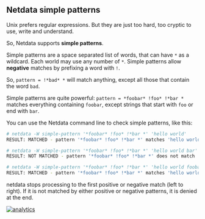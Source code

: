## Netdata simple patterns

Unix prefers regular expressions. But they are just too hard, too cryptic
to use, write and understand.

So, Netdata supports **simple patterns**.

Simple patterns are a space separated list of words, that can have `*`
as a wildcard. Each world may use any number of `*`. Simple patterns
allow **negative** matches by prefixing a word with `!`.

So, `pattern = !*bad* *` will match anything, except all those that
contain the word `bad`. 

Simple patterns are quite powerful: `pattern = *foobar* !foo* !*bar *`
matches everything containing `foobar`, except strings that start
with `foo` or end with `bar`.

You can use the Netdata command line to check simple patterns,
like this:

```sh
# netdata -W simple-pattern '*foobar* !foo* !*bar *' 'hello world'
RESULT: MATCHED - pattern '*foobar* !foo* !*bar *' matches 'hello world'

# netdata -W simple-pattern '*foobar* !foo* !*bar *' 'hello world bar'
RESULT: NOT MATCHED - pattern '*foobar* !foo* !*bar *' does not match 'hello world bar'

# netdata -W simple-pattern '*foobar* !foo* !*bar *' 'hello world foobar'
RESULT: MATCHED - pattern '*foobar* !foo* !*bar *' matches 'hello world foobar'
```

netdata stops processing to the first positive or negative match
(left to right). If it is not matched by either positive or negative
patterns, it is denied at the end.


[![analytics](https://www.google-analytics.com/collect?v=1&aip=1&t=pageview&_s=1&ds=github&dr=https%3A%2F%2Fgithub.com%2Fnetdata%2Fnetdata&dl=https%3A%2F%2Fmy-netdata.io%2Fgithub%2Flibnetdata%2Fsimple_pattern%2FREADME&_u=MAC~&cid=5792dfd7-8dc4-476b-af31-da2fdb9f93d2&tid=UA-64295674-3)]()
